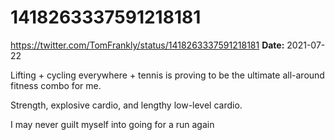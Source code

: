 # 1418263337591218181
https://twitter.com/TomFrankly/status/1418263337591218181
**Date:** 2021-07-22

Lifting + cycling everywhere + tennis is proving to be the ultimate all-around fitness combo for me. 

Strength, explosive cardio, and lengthy low-level cardio.

I may never guilt myself into going for a run again

